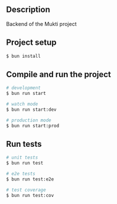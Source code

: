 ## Description

Backend of the Mukti project

## Project setup

```bash
$ bun install
```

## Compile and run the project

```bash
# development
$ bun run start

# watch mode
$ bun run start:dev

# production mode
$ bun run start:prod
```

## Run tests

```bash
# unit tests
$ bun run test

# e2e tests
$ bun run test:e2e

# test coverage
$ bun run test:cov
```
